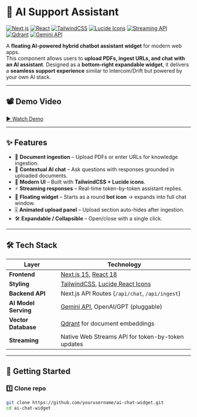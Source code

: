 # 🤖 AI Support Assistant 

[![Next.js](https://img.shields.io/badge/Next.js-15-black?style=flat&logo=next.js)](https://nextjs.org/)
[![React](https://img.shields.io/badge/React-18-61DAFB?style=flat&logo=react&logoColor=white)](https://react.dev/)
[![TailwindCSS](https://img.shields.io/badge/TailwindCSS-3-38B2AC?style=flat&logo=tailwind-css&logoColor=white)](https://tailwindcss.com/)
[![Lucide Icons](https://img.shields.io/badge/Icons-Lucide-000000?style=flat&logo=lucide&logoColor=white)](https://lucide.dev/)
[![Streaming API](https://img.shields.io/badge/API-Streaming-blue?style=flat)]()
[![Qdrant](https://img.shields.io/badge/VectorDB-Qdrant-FF6F61?style=flat&logo=qdrant&logoColor=white)](https://qdrant.tech/)
[![Gemini API](https://img.shields.io/badge/AI-Gemini-4285F4?style=flat&logo=google&logoColor=white)](https://deepmind.google/technologies/gemini/)

A **floating AI-powered hybrid chatbot assistant widget** for modern web apps.  
This component allows users to **upload PDFs, ingest URLs, and chat with an AI assistant**. Designed as a **bottom-right expandable widget**, it delivers a **seamless support experience** similar to Intercom/Drift but powered by your own AI stack.

---

## 📽️ Demo Video  
[▶ Watch Demo](./assistant-support.mp4)


---

## ✨ Features

- 📂 **Document ingestion** – Upload PDFs or enter URLs for knowledge ingestion.  
- 🔎 **Contextual AI chat** – Ask questions with responses grounded in uploaded documents.  
- 🎨 **Modern UI** – Built with **TailwindCSS + Lucide icons**.  
- ⚡ **Streaming responses** – Real-time token-by-token assistant replies.  
- 🧭 **Floating widget** – Starts as a round **bot icon** → expands into full chat window.  
- 🎚️ **Animated upload panel** – Upload section auto-hides after ingestion.  
- 🛠️ **Expandable / Collapsible** – Open/close with a single click.  

---

## 🛠️ Tech Stack

| Layer                | Technology |
|-----------------------|------------|
| **Frontend**          | [Next.js 15](https://nextjs.org/), [React 18](https://react.dev/) |
| **Styling**           | [TailwindCSS](https://tailwindcss.com/), [Lucide React Icons](https://lucide.dev/) |
| **Backend API**       | Next.js API Routes (`/api/chat`, `/api/ingest`) |
| **AI Model Serving**  | [Gemini API](https://deepmind.google/technologies/gemini/), OpenAI/GPT (pluggable) |
| **Vector Database**   | [Qdrant](https://qdrant.tech/) for document embeddings |
| **Streaming**         | Native Web Streams API for token-by-token updates |

---

## 🚀 Getting Started

### 1️⃣ Clone repo
```bash
git clone https://github.com/yourusername/ai-chat-widget.git
cd ai-chat-widget
